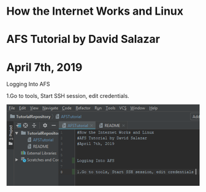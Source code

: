 # How the Internet Works and Linux
# AFS Tutorial by David Salazar
# April 7th, 2019


Logging Into AFS

1.Go to tools, Start SSH session, edit credentials.

![alt text](img/AFSlogging1.PNG)
